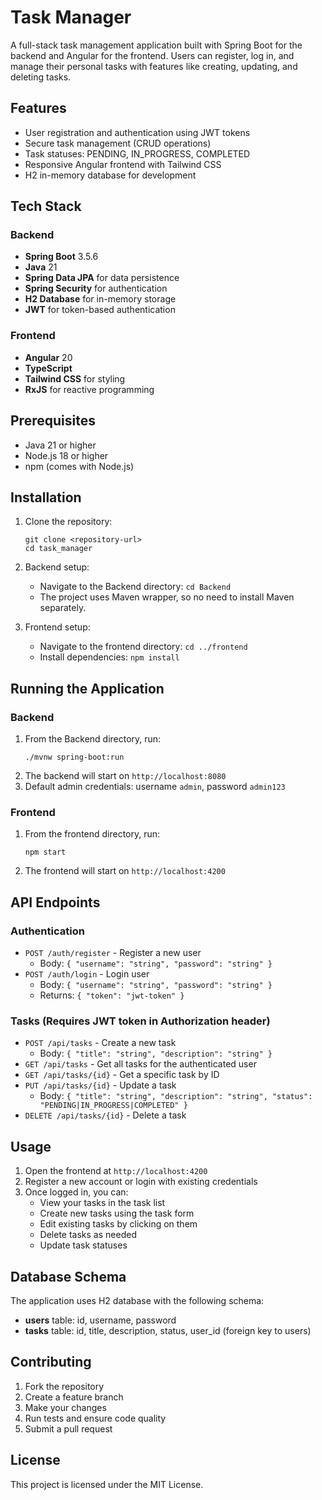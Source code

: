 # Task Manager

A full-stack task management application built with Spring Boot for the backend and Angular for the frontend. Users can register, log in, and manage their personal tasks with features like creating, updating, and deleting tasks.

## Features

- User registration and authentication using JWT tokens
- Secure task management (CRUD operations)
- Task statuses: PENDING, IN_PROGRESS, COMPLETED
- Responsive Angular frontend with Tailwind CSS
- H2 in-memory database for development

## Tech Stack

### Backend
- **Spring Boot** 3.5.6
- **Java** 21
- **Spring Data JPA** for data persistence
- **Spring Security** for authentication
- **H2 Database** for in-memory storage
- **JWT** for token-based authentication

### Frontend
- **Angular** 20
- **TypeScript**
- **Tailwind CSS** for styling
- **RxJS** for reactive programming

## Prerequisites

- Java 21 or higher
- Node.js 18 or higher
- npm (comes with Node.js)

## Installation

1. Clone the repository:
   ```
   git clone <repository-url>
   cd task_manager
   ```

2. Backend setup:
   - Navigate to the Backend directory: `cd Backend`
   - The project uses Maven wrapper, so no need to install Maven separately.

3. Frontend setup:
   - Navigate to the frontend directory: `cd ../frontend`
   - Install dependencies: `npm install`

## Running the Application

### Backend
1. From the Backend directory, run:
   ```
   ./mvnw spring-boot:run
   ```
2. The backend will start on `http://localhost:8080`
3. Default admin credentials: username `admin`, password `admin123`

### Frontend
1. From the frontend directory, run:
   ```
   npm start
   ```
2. The frontend will start on `http://localhost:4200`

## API Endpoints

### Authentication
- `POST /auth/register` - Register a new user
  - Body: `{ "username": "string", "password": "string" }`
- `POST /auth/login` - Login user
  - Body: `{ "username": "string", "password": "string" }`
  - Returns: `{ "token": "jwt-token" }`

### Tasks (Requires JWT token in Authorization header)
- `POST /api/tasks` - Create a new task
  - Body: `{ "title": "string", "description": "string" }`
- `GET /api/tasks` - Get all tasks for the authenticated user
- `GET /api/tasks/{id}` - Get a specific task by ID
- `PUT /api/tasks/{id}` - Update a task
  - Body: `{ "title": "string", "description": "string", "status": "PENDING|IN_PROGRESS|COMPLETED" }`
- `DELETE /api/tasks/{id}` - Delete a task

## Usage

1. Open the frontend at `http://localhost:4200`
2. Register a new account or login with existing credentials
3. Once logged in, you can:
   - View your tasks in the task list
   - Create new tasks using the task form
   - Edit existing tasks by clicking on them
   - Delete tasks as needed
   - Update task statuses

## Database Schema

The application uses H2 database with the following schema:

- **users** table: id, username, password
- **tasks** table: id, title, description, status, user_id (foreign key to users)

## Contributing

1. Fork the repository
2. Create a feature branch
3. Make your changes
4. Run tests and ensure code quality
5. Submit a pull request

## License

This project is licensed under the MIT License.
